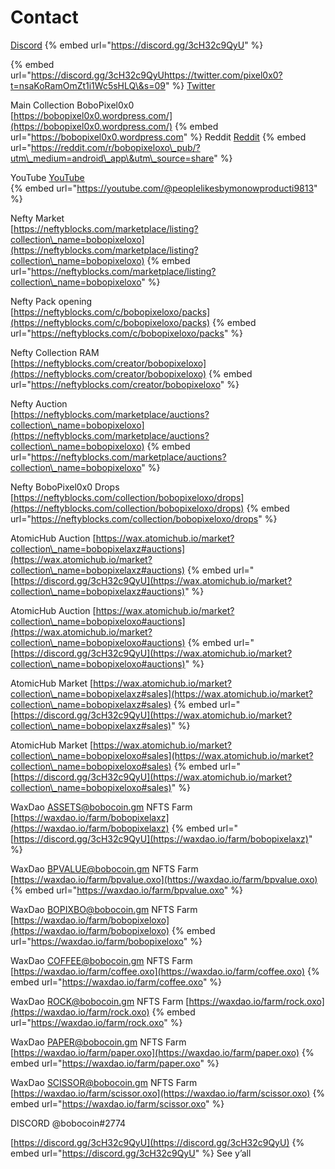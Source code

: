 # Contact

[Discord](https://discord.gg/3cH32c9QyU)
{% embed url="https://discord.gg/3cH32c9QyU" %}

{% embed url="https://discord.gg/3cH32c9QyUhttps://twitter.com/pixel0x0?t=nsaKoRamOmZt1i1Wc5sHLQ\&s=09" %}
[Twitter](https://twitter.com/pixel0x0?t=nsaKoRamOmZt1i1Wc5sHLQ\&s=09)

Main Collection BoboPixel0x0\
[https://bobopixel0x0.wordpress.com/](https://bobopixel0x0.wordpress.com/)
{% embed url="https://bobopixel0x0.wordpress.com" %}
Reddit
[Reddit](https://reddit.com/r/bobopixeloxo\_pub/?utm\_medium=android\_app\&utm\_source=share)
{% embed url="https://reddit.com/r/bobopixeloxo\_pub/?utm\_medium=android\_app\&utm\_source=share" %}

YouTube
[YouTube](https://youtube.com/@peoplelikesbymonowproducti9813)\
{% embed url="https://youtube.com/@peoplelikesbymonowproducti9813" %}

Nefty Market\
[https://neftyblocks.com/marketplace/listing?collection\_name=bobopixeloxo](https://neftyblocks.com/marketplace/listing?collection\_name=bobopixeloxo)
{% embed url="https://neftyblocks.com/marketplace/listing?collection\_name=bobopixeloxo" %}

Nefty Pack opening\
[https://neftyblocks.com/c/bobopixeloxo/packs](https://neftyblocks.com/c/bobopixeloxo/packs)
{% embed url="https://neftyblocks.com/c/bobopixeloxo/packs" %}

Nefty Collection RAM\
[https://neftyblocks.com/creator/bobopixeloxo](https://neftyblocks.com/creator/bobopixeloxo)
{% embed url="https://neftyblocks.com/creator/bobopixeloxo" %}

Nefty Auction\
[https://neftyblocks.com/marketplace/auctions?collection\_name=bobopixeloxo](https://neftyblocks.com/marketplace/auctions?collection\_name=bobopixeloxo)
{% embed url="https://neftyblocks.com/marketplace/auctions?collection\_name=bobopixeloxo" %}

Nefty BoboPixel0x0 Drops\
[https://neftyblocks.com/collection/bobopixeloxo/drops](https://neftyblocks.com/collection/bobopixeloxo/drops)
{% embed url="https://neftyblocks.com/collection/bobopixeloxo/drops" %}

AtomicHub Auction [https://wax.atomichub.io/market?collection\_name=bobopixelaxz#auctions](https://wax.atomichub.io/market?collection\_name=bobopixelaxz#auctions)
{% embed url="[https://discord.gg/3cH32c9QyU](https://wax.atomichub.io/market?collection\_name=bobopixelaxz#auctions)" %}

AtomicHub Auction [https://wax.atomichub.io/market?collection\_name=bobopixeloxo#auctions](https://wax.atomichub.io/market?collection\_name=bobopixeloxo#auctions)
{% embed url="[https://discord.gg/3cH32c9QyU](https://wax.atomichub.io/market?collection\_name=bobopixeloxo#auctions)" %}

AtomicHub Market [https://wax.atomichub.io/market?collection\_name=bobopixelaxz#sales](https://wax.atomichub.io/market?collection\_name=bobopixelaxz#sales)
{% embed url="[https://discord.gg/3cH32c9QyU](https://wax.atomichub.io/market?collection\_name=bobopixelaxz#sales)" %}

AtomicHub Market [https://wax.atomichub.io/market?collection\_name=bobopixeloxo#sales](https://wax.atomichub.io/market?collection\_name=bobopixeloxo#sales)
{% embed url="[https://discord.gg/3cH32c9QyU](https://wax.atomichub.io/market?collection\_name=bobopixeloxo#sales)" %}

WaxDao [ASSETS@bobocoin.gm](mailto:ASSETS@bobocoin.gm) NFTS Farm [https://waxdao.io/farm/bobopixelaxz](https://waxdao.io/farm/bobopixelaxz)
{% embed url="[https://discord.gg/3cH32c9QyU](https://waxdao.io/farm/bobopixelaxz)" %}

WaxDao [BPVALUE@bobocoin.gm](mailto:BPVALUE@bobocoin.gm) NFTS Farm [https://waxdao.io/farm/bpvalue.oxo](https://waxdao.io/farm/bpvalue.oxo)
{% embed url="https://waxdao.io/farm/bpvalue.oxo" %}

WaxDao [BOPIXBO@bobocoin.gm](mailto:BOPIXBO@bobocoin.gm) NFTS Farm [https://waxdao.io/farm/bobopixeloxo](https://waxdao.io/farm/bobopixeloxo)
{% embed url="https://waxdao.io/farm/bobopixeloxo" %}

WaxDao [COFFEE@bobocoin.gm](mailto:COFFEE@bobocoin.gm) NFTS Farm [https://waxdao.io/farm/coffee.oxo](https://waxdao.io/farm/coffee.oxo)
{% embed url="https://waxdao.io/farm/coffee.oxo" %}

WaxDao [ROCK@bobocoin.gm](mailto:ROCK@bobocoin.gm) NFTS Farm [https://waxdao.io/farm/rock.oxo](https://waxdao.io/farm/rock.oxo)
{% embed url="https://waxdao.io/farm/rock.oxo" %}

WaxDao [PAPER@bobocoin.gm](mailto:PAPER@bobocoin.gm) NFTS Farm [https://waxdao.io/farm/paper.oxo](https://waxdao.io/farm/paper.oxo)
{% embed url="https://waxdao.io/farm/paper.oxo" %}

WaxDao [SCISSOR@bobocoin.gm](mailto:SCISSOR@bobocoin.gm) NFTS Farm [https://waxdao.io/farm/scissor.oxo](https://waxdao.io/farm/scissor.oxo)
{% embed url="https://waxdao.io/farm/scissor.oxo" %}

DISCORD @bobocoin#2774

[https://discord.gg/3cH32c9QyU](https://discord.gg/3cH32c9QyU)
{% embed url="https://discord.gg/3cH32c9QyU" %}
See y’all
